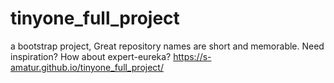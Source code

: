 # tinyone_full_project
a bootstrap project, Great repository names are short and memorable. Need inspiration? How about expert-eureka?
https://s-amatur.github.io/tinyone_full_project/
